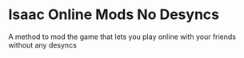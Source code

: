 # Isaac Online Mods No Desyncs
 A method to mod the game that lets you play online with your friends without any desyncs
